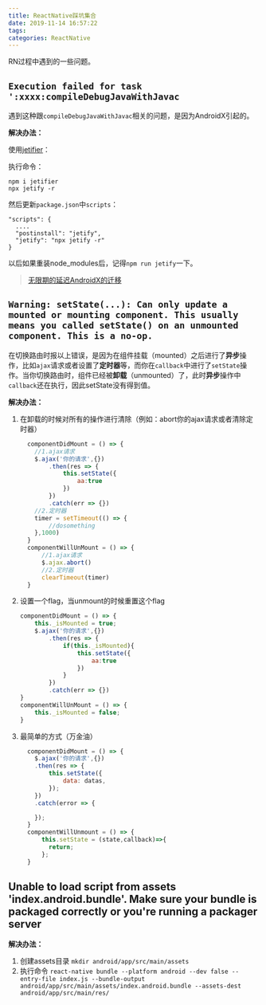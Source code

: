 ```yaml
---
title: ReactNative踩坑集合
date: 2019-11-14 16:57:22
tags:
categories: ReactNative
---
```


RN过程中遇到的一些问题。

<!-- more -->

## `Execution failed for task ':xxxx:compileDebugJavaWithJavac`

遇到这种跟`compileDebugJavaWithJavac`相关的问题，是因为AndroidX引起的。

**解决办法：**

使用[jetifier](https://github.com/mikehardy/jetifier)：

执行命令：

```
npm i jetifier
npx jetify -r
```

然后更新`package.json`中`scripts`：

```
"scripts": {
  ....
  "postinstall": "jetify",
  "jetify": "npx jetify -r"
}
```

以后如果重装node_modules后，记得`npm run jetify`一下。

> [无限期的延迟AndroidX的迁移](https://github.com/mikehardy/jetifier#to-reverse-jetify--convert-node_modules-dependencies-to-support-libraries)

## `Warning: setState(...): Can only update a mounted or mounting component. This usually means you called setState() on an unmounted component. This is a no-op.`

在切换路由时报以上错误，是因为在组件挂载（mounted）之后进行了**异步**操作，比如`ajax`请求或者设置了**定时器**等，而你在`callback`中进行了`setState`操作。当你切换路由时，组件已经被**卸载**（unmounted）了，此时**异步**操作中`callback`还在执行，因此setState没有得到值。

**解决办法：**

1. 在卸载的时候对所有的操作进行清除（例如：abort你的ajax请求或者清除定时器）

    ```javascript
      componentDidMount = () => {
        //1.ajax请求
        $.ajax('你的请求',{})
            .then(res => {
                this.setState({
                    aa:true
                })
            })
            .catch(err => {})
        //2.定时器
        timer = setTimeout(() => {
            //dosomething
        },1000)
      }
      componentWillUnMount = () => {
          //1.ajax请求
          $.ajax.abort()
          //2.定时器
          clearTimeout(timer)
      }
    ```

2. 设置一个flag，当unmount的时候重置这个flag

    ```javascript
    componentDidMount = () => {
        this._isMounted = true;
        $.ajax('你的请求',{})
            .then(res => {
                if(this._isMounted){
                    this.setState({
                        aa:true
                    })
                }
            })
            .catch(err => {})
    }
    componentWillUnMount = () => {
        this._isMounted = false;
    }
    ```

3. 最简单的方式（万金油）

    ```javascript
      componentDidMount = () => {
        $.ajax('你的请求',{})
        .then(res => {
            this.setState({
                data: datas,
            });
        })
        .catch(error => {

        });
      }
      componentWillUnmount = () => {
          this.setState = (state,callback)=>{
            return;
          };
      }
    ```

## Unable to load script from assets 'index.android.bundle'. Make sure your bundle is packaged correctly or you're running a packager server

**解决办法：**

1. 创建assets目录
   `mkdir android/app/src/main/assets`
2. 执行命令
   `react-native bundle --platform android --dev false --entry-file index.js --bundle-output android/app/src/main/assets/index.android.bundle --assets-dest android/app/src/main/res/`
